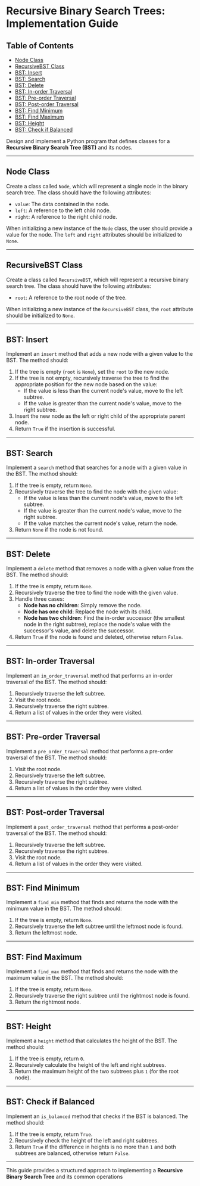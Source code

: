 # Recursive Binary Search Trees: Implementation Guide

## Table of Contents

* [Node Class](#node-class)
* [RecursiveBST Class](#recursive-bst-class)
* [BST: Insert](#bst-insert)
* [BST: Search](#bst-search)
* [BST: Delete](#bst-delete)
* [BST: In-order Traversal](#bst-in-order-traversal)
* [BST: Pre-order Traversal](#bst-pre-order-traversal)
* [BST: Post-order Traversal](#bst-post-order-traversal)
* [BST: Find Minimum](#bst-find-minimum)
* [BST: Find Maximum](#bst-find-maximum)
* [BST: Height](#bst-height)
* [BST: Check if Balanced](#bst-check-if-balanced)

Design and implement a Python program that defines classes for a **Recursive Binary Search Tree (BST)** and its nodes.

---

## Node Class <a name="node-class"></a>

Create a class called `Node`, which will represent a single node in the binary search tree. The class should have the following attributes:

*   `value`: The data contained in the node.
*   `left`: A reference to the left child node.
*   `right`: A reference to the right child node.

When initializing a new instance of the `Node` class, the user should provide a value for the node. The `left` and `right` attributes should be initialized to `None`.

---

## RecursiveBST Class <a name="recursive-bst-class"></a>

Create a class called `RecursiveBST`, which will represent a recursive binary search tree. The class should have the following attributes:

*   `root`: A reference to the root node of the tree.

When initializing a new instance of the `RecursiveBST` class, the `root` attribute should be initialized to `None`.

---

## BST: Insert <a name="bst-insert"></a>

Implement an `insert` method that adds a new node with a given value to the BST. The method should:

1.  If the tree is empty (`root` is `None`), set the `root` to the new node.
2.  If the tree is not empty, recursively traverse the tree to find the appropriate position for the new node based on the value:
    *   If the value is less than the current node's value, move to the left subtree.
    *   If the value is greater than the current node's value, move to the right subtree.
3.  Insert the new node as the left or right child of the appropriate parent node.
4.  Return `True` if the insertion is successful.

---

## BST: Search <a name="bst-search"></a>

Implement a `search` method that searches for a node with a given value in the BST. The method should:

1.  If the tree is empty, return `None`.
2.  Recursively traverse the tree to find the node with the given value:
    *   If the value is less than the current node's value, move to the left subtree.
    *   If the value is greater than the current node's value, move to the right subtree.
    *   If the value matches the current node's value, return the node.
3.  Return `None` if the node is not found.

---

## BST: Delete <a name="bst-delete"></a>

Implement a `delete` method that removes a node with a given value from the BST. The method should:

1.  If the tree is empty, return `None`.
2.  Recursively traverse the tree to find the node with the given value.
3.  Handle three cases:
    *   **Node has no children**: Simply remove the node.
    *   **Node has one child**: Replace the node with its child.
    *   **Node has two children**: Find the in-order successor (the smallest node in the right subtree), replace the node's value with the successor's value, and delete the successor.
4.  Return `True` if the node is found and deleted, otherwise return `False`.

---

## BST: In-order Traversal <a name="bst-in-order-traversal"></a>

Implement an `in_order_traversal` method that performs an in-order traversal of the BST. The method should:

1.  Recursively traverse the left subtree.
2.  Visit the root node.
3.  Recursively traverse the right subtree.
4.  Return a list of values in the order they were visited.

---

## BST: Pre-order Traversal <a name="bst-pre-order-traversal"></a>

Implement a `pre_order_traversal` method that performs a pre-order traversal of the BST. The method should:

1.  Visit the root node.
2.  Recursively traverse the left subtree.
3.  Recursively traverse the right subtree.
4.  Return a list of values in the order they were visited.

---

## BST: Post-order Traversal <a name="bst-post-order-traversal"></a>

Implement a `post_order_traversal` method that performs a post-order traversal of the BST. The method should:

1.  Recursively traverse the left subtree.
2.  Recursively traverse the right subtree.
3.  Visit the root node.
4.  Return a list of values in the order they were visited.

---

## BST: Find Minimum <a name="bst-find-minimum"></a>

Implement a `find_min` method that finds and returns the node with the minimum value in the BST. The method should:

1.  If the tree is empty, return `None`.
2.  Recursively traverse the left subtree until the leftmost node is found.
3.  Return the leftmost node.

---

## BST: Find Maximum <a name="bst-find-maximum"></a>

Implement a `find_max` method that finds and returns the node with the maximum value in the BST. The method should:

1.  If the tree is empty, return `None`.
2.  Recursively traverse the right subtree until the rightmost node is found.
3.  Return the rightmost node.

---

## BST: Height <a name="bst-height"></a>

Implement a `height` method that calculates the height of the BST. The method should:

1.  If the tree is empty, return `0`.
2.  Recursively calculate the height of the left and right subtrees.
3.  Return the maximum height of the two subtrees plus `1` (for the root node).

---

## BST: Check if Balanced <a name="bst-check-if-balanced"></a>

Implement an `is_balanced` method that checks if the BST is balanced. The method should:

1.  If the tree is empty, return `True`.
2.  Recursively check the height of the left and right subtrees.
3.  Return `True` if the difference in heights is no more than `1` and both subtrees are balanced, otherwise return `False`.

---

This guide provides a structured approach to implementing a **Recursive Binary Search Tree** and its common operations